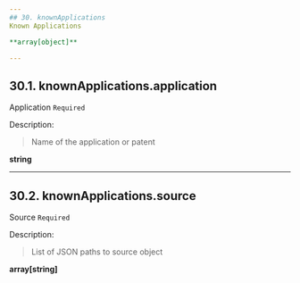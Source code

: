 ```yaml
---
## 30. knownApplications
Known Applications  

**array[object]**

---
```

## 30.1. knownApplications.application
Application  `Required`

Description:
> Name of the application or patent  

**string**

---
## 30.2. knownApplications.source
Source  `Required`

Description:
> List of JSON paths to source object  

**array[string]**
